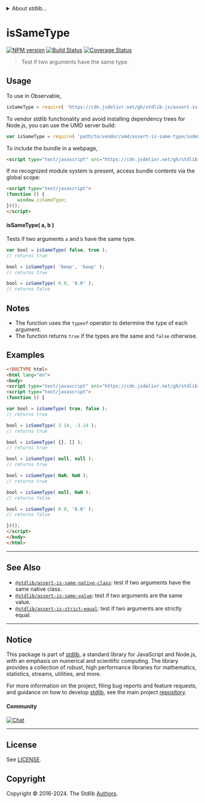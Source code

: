 <!--

@license Apache-2.0

Copyright (c) 2021 The Stdlib Authors.

Licensed under the Apache License, Version 2.0 (the "License");
you may not use this file except in compliance with the License.
You may obtain a copy of the License at

   http://www.apache.org/licenses/LICENSE-2.0

Unless required by applicable law or agreed to in writing, software
distributed under the License is distributed on an "AS IS" BASIS,
WITHOUT WARRANTIES OR CONDITIONS OF ANY KIND, either express or implied.
See the License for the specific language governing permissions and
limitations under the License.

-->


<details>
  <summary>
    About stdlib...
  </summary>
  <p>We believe in a future in which the web is a preferred environment for numerical computation. To help realize this future, we've built stdlib. stdlib is a standard library, with an emphasis on numerical and scientific computation, written in JavaScript (and C) for execution in browsers and in Node.js.</p>
  <p>The library is fully decomposable, being architected in such a way that you can swap out and mix and match APIs and functionality to cater to your exact preferences and use cases.</p>
  <p>When you use stdlib, you can be absolutely certain that you are using the most thorough, rigorous, well-written, studied, documented, tested, measured, and high-quality code out there.</p>
  <p>To join us in bringing numerical computing to the web, get started by checking us out on <a href="https://github.com/stdlib-js/stdlib">GitHub</a>, and please consider <a href="https://opencollective.com/stdlib">financially supporting stdlib</a>. We greatly appreciate your continued support!</p>
</details>

# isSameType

[![NPM version][npm-image]][npm-url] [![Build Status][test-image]][test-url] [![Coverage Status][coverage-image]][coverage-url] <!-- [![dependencies][dependencies-image]][dependencies-url] -->

> Test if two arguments have the same type.



<section class="usage">

## Usage

To use in Observable,

```javascript
isSameType = require( 'https://cdn.jsdelivr.net/gh/stdlib-js/assert-is-same-type@umd/browser.js' )
```

To vendor stdlib functionality and avoid installing dependency trees for Node.js, you can use the UMD server build:

```javascript
var isSameType = require( 'path/to/vendor/umd/assert-is-same-type/index.js' )
```

To include the bundle in a webpage,

```html
<script type="text/javascript" src="https://cdn.jsdelivr.net/gh/stdlib-js/assert-is-same-type@umd/browser.js"></script>
```

If no recognized module system is present, access bundle contents via the global scope:

```html
<script type="text/javascript">
(function () {
    window.isSameType;
})();
</script>
```

#### isSameType( a, b )

Tests if two arguments `a` and `b` have the same type.

```javascript
var bool = isSameType( false, true );
// returns true

bool = isSameType( 'beep', 'boop' );
// returns true

bool = isSameType( 0.0, '0.0' );
// returns false
```

</section>

<!-- /.usage -->

<section class="notes">

## Notes

-   The function uses the `typeof` operator to determine the type of each argument.
-   The function returns `true` if the types are the same and `false` otherwise.

</section>

<!-- /.notes -->

<section class="examples">

## Examples

<!-- eslint no-undef: "error" -->

```html
<!DOCTYPE html>
<html lang="en">
<body>
<script type="text/javascript" src="https://cdn.jsdelivr.net/gh/stdlib-js/assert-is-same-type@umd/browser.js"></script>
<script type="text/javascript">
(function () {

var bool = isSameType( true, false );
// returns true

bool = isSameType( 3.14, -3.14 );
// returns true

bool = isSameType( {}, [] );
// returns true

bool = isSameType( null, null );
// returns true

bool = isSameType( NaN, NaN );
// returns true

bool = isSameType( null, NaN );
// returns false

bool = isSameType( 0.0, '0.0' );
// returns false

})();
</script>
</body>
</html>
```

</section>

<!-- /.examples -->

<!-- Section for related `stdlib` packages. Do not manually edit this section, as it is automatically populated. -->

<section class="related">

* * *

## See Also

-   <span class="package-name">[`@stdlib/assert-is-same-native-class`][@stdlib/assert/is-same-native-class]</span><span class="delimiter">: </span><span class="description">test if two arguments have the same native class.</span>
-   <span class="package-name">[`@stdlib/assert-is-same-value`][@stdlib/assert/is-same-value]</span><span class="delimiter">: </span><span class="description">test if two arguments are the same value.</span>
-   <span class="package-name">[`@stdlib/assert-is-strict-equal`][@stdlib/assert/is-strict-equal]</span><span class="delimiter">: </span><span class="description">test if two arguments are strictly equal.</span>

</section>

<!-- /.related -->

<!-- Section for all links. Make sure to keep an empty line after the `section` element and another before the `/section` close. -->


<section class="main-repo" >

* * *

## Notice

This package is part of [stdlib][stdlib], a standard library for JavaScript and Node.js, with an emphasis on numerical and scientific computing. The library provides a collection of robust, high performance libraries for mathematics, statistics, streams, utilities, and more.

For more information on the project, filing bug reports and feature requests, and guidance on how to develop [stdlib][stdlib], see the main project [repository][stdlib].

#### Community

[![Chat][chat-image]][chat-url]

---

## License

See [LICENSE][stdlib-license].


## Copyright

Copyright &copy; 2016-2024. The Stdlib [Authors][stdlib-authors].

</section>

<!-- /.stdlib -->

<!-- Section for all links. Make sure to keep an empty line after the `section` element and another before the `/section` close. -->

<section class="links">

[npm-image]: http://img.shields.io/npm/v/@stdlib/assert-is-same-type.svg
[npm-url]: https://npmjs.org/package/@stdlib/assert-is-same-type

[test-image]: https://github.com/stdlib-js/assert-is-same-type/actions/workflows/test.yml/badge.svg?branch=v0.2.2
[test-url]: https://github.com/stdlib-js/assert-is-same-type/actions/workflows/test.yml?query=branch:v0.2.2

[coverage-image]: https://img.shields.io/codecov/c/github/stdlib-js/assert-is-same-type/main.svg
[coverage-url]: https://codecov.io/github/stdlib-js/assert-is-same-type?branch=main

<!--

[dependencies-image]: https://img.shields.io/david/stdlib-js/assert-is-same-type.svg
[dependencies-url]: https://david-dm.org/stdlib-js/assert-is-same-type/main

-->

[chat-image]: https://img.shields.io/gitter/room/stdlib-js/stdlib.svg
[chat-url]: https://app.gitter.im/#/room/#stdlib-js_stdlib:gitter.im

[stdlib]: https://github.com/stdlib-js/stdlib

[stdlib-authors]: https://github.com/stdlib-js/stdlib/graphs/contributors

[umd]: https://github.com/umdjs/umd
[es-module]: https://developer.mozilla.org/en-US/docs/Web/JavaScript/Guide/Modules

[deno-url]: https://github.com/stdlib-js/assert-is-same-type/tree/deno
[deno-readme]: https://github.com/stdlib-js/assert-is-same-type/blob/deno/README.md
[umd-url]: https://github.com/stdlib-js/assert-is-same-type/tree/umd
[umd-readme]: https://github.com/stdlib-js/assert-is-same-type/blob/umd/README.md
[esm-url]: https://github.com/stdlib-js/assert-is-same-type/tree/esm
[esm-readme]: https://github.com/stdlib-js/assert-is-same-type/blob/esm/README.md
[branches-url]: https://github.com/stdlib-js/assert-is-same-type/blob/main/branches.md

[stdlib-license]: https://raw.githubusercontent.com/stdlib-js/assert-is-same-type/main/LICENSE

<!-- <related-links> -->

[@stdlib/assert/is-same-native-class]: https://github.com/stdlib-js/assert-is-same-native-class/tree/umd

[@stdlib/assert/is-same-value]: https://github.com/stdlib-js/assert-is-same-value/tree/umd

[@stdlib/assert/is-strict-equal]: https://github.com/stdlib-js/assert-is-strict-equal/tree/umd

<!-- </related-links> -->

</section>

<!-- /.links -->
